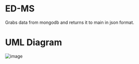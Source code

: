 # ED-MS
Grabs data from mongodb and returns it to main in json format.
# UML Diagram

![image](https://github.com/kotacodes/ED-MS/assets/46253336/f8889292-7632-4c91-bf66-2bf27adbd00b)

